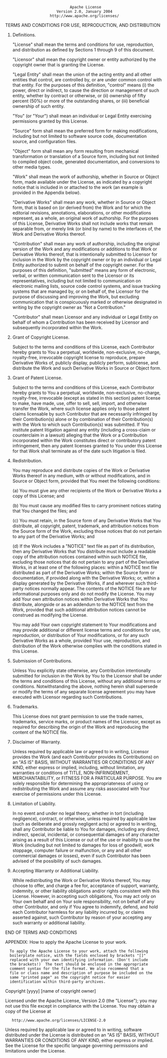                                  Apache License
                           Version 2.0, January 2004
                        http://www.apache.org/licenses/

   TERMS AND CONDITIONS FOR USE, REPRODUCTION, AND DISTRIBUTION

   1. Definitions.

      "License" shall mean the terms and conditions for use, reproduction,
      and distribution as defined by Sections 1 through 9 of this document.

      "Licensor" shall mean the copyright owner or entity authorized by
      the copyright owner that is granting the License.

      "Legal Entity" shall mean the union of the acting entity and all
      other entities that control, are controlled by, or are under common
      control with that entity. For the purposes of this definition,
      "control" means (i) the power, direct or indirect, to cause the
      direction or management of such entity, whether by contract or
      otherwise, or (ii) ownership of fifty percent (50%) or more of the
      outstanding shares, or (iii) beneficial ownership of such entity.

      "You" (or "Your") shall mean an individual or Legal Entity
      exercising permissions granted by this License.

      "Source" form shall mean the preferred form for making modifications,
      including but not limited to software source code, documentation
      source, and configuration files.

      "Object" form shall mean any form resulting from mechanical
      transformation or translation of a Source form, including but
      not limited to compiled object code, generated documentation,
      and conversions to other media types.

      "Work" shall mean the work of authorship, whether in Source or
      Object form, made available under the License, as indicated by a
      copyright notice that is included in or attached to the work
      (an example is provided in the Appendix below).

      "Derivative Works" shall mean any work, whether in Source or Object
      form, that is based on (or derived from) the Work and for which the
      editorial revisions, annotations, elaborations, or other modifications
      represent, as a whole, an original work of authorship. For the purposes
      of this License, Derivative Works shall not include works that remain
      separable from, or merely link (or bind by name) to the interfaces of,
      the Work and Derivative Works thereof.

      "Contribution" shall mean any work of authorship, including
      the original version of the Work and any modifications or additions
      to that Work or Derivative Works thereof, that is intentionally
      submitted to Licensor for inclusion in the Work by the copyright owner
      or by an individual or Legal Entity authorized to submit on behalf of
      the copyright owner. For the purposes of this definition, "submitted"
      means any form of electronic, verbal, or written communication sent
      to the Licensor or its representatives, including but not limited to
      communication on electronic mailing lists, source code control systems,
      and issue tracking systems that are managed by, or on behalf of, the
      Licensor for the purpose of discussing and improving the Work, but
      excluding communication that is conspicuously marked or otherwise
      designated in writing by the copyright owner as "Not a Contribution."

      "Contributor" shall mean Licensor and any individual or Legal Entity
      on behalf of whom a Contribution has been received by Licensor and
      subsequently incorporated within the Work.

   2. Grant of Copyright License.

      Subject to the terms and conditions of this License, each Contributor
      hereby grants to You a perpetual, worldwide, non-exclusive, no-charge,
      royalty-free, irrevocable copyright license to reproduce, prepare
      Derivative Works of, publicly display, publicly perform, sublicense,
      and distribute the Work and such Derivative Works in Source or Object
      form.

   3. Grant of Patent License.

      Subject to the terms and conditions of this License, each Contributor
      hereby grants to You a perpetual, worldwide, non-exclusive, no-charge,
      royalty-free, irrevocable (except as stated in this section) patent
      license to make, have made, use, offer to sell, sell, import, and
      otherwise transfer the Work, where such license applies only to those
      patent claims licensable by such Contributor that are necessarily
      infringed by their Contribution(s) alone or by combination of their
      Contribution(s) with the Work to which such Contribution(s) was
      submitted. If You institute patent litigation against any entity
      (including a cross-claim or counterclaim in a lawsuit) alleging that
      the Work or a Contribution incorporated within the Work constitutes
      direct or contributory patent infringement, then any patent licenses
      granted to You under this License for that Work shall terminate as of
      the date such litigation is filed.

   4. Redistribution.

      You may reproduce and distribute copies of the Work or Derivative
      Works thereof in any medium, with or without modifications, and in
      Source or Object form, provided that You meet the following conditions:

      (a) You must give any other recipients of the Work or Derivative Works
          a copy of this License; and

      (b) You must cause any modified files to carry prominent notices
          stating that You changed the files; and

      (c) You must retain, in the Source form of any Derivative Works that
          You distribute, all copyright, patent, trademark, and attribution
          notices from the Source form of the Work, excluding those notices
          that do not pertain to any part of the Derivative Works; and

      (d) If the Work includes a "NOTICE" text file as part of its
          distribution, then any Derivative Works that You distribute must
          include a readable copy of the attribution notices contained
          within such NOTICE file, excluding those notices that do not
          pertain to any part of the Derivative Works, in at least one
          of the following places: within a NOTICE text file distributed
          as part of the Derivative Works; within the Source form or
          documentation, if provided along with the Derivative Works; or,
          within a display generated by the Derivative Works, if and
          wherever such third-party notices normally appear. The contents
          of the NOTICE file are for informational purposes only and do
          not modify the License. You may add Your own attribution notices
          within Derivative Works that You distribute, alongside or as an
          addendum to the NOTICE text from the Work, provided that such
          additional attribution notices cannot be construed as modifying
          the License.

      You may add Your own copyright statement to Your modifications and may
      provide additional or different license terms and conditions for use,
      reproduction, or distribution of Your modifications, or for any such
      Derivative Works as a whole, provided Your use, reproduction, and
      distribution of the Work otherwise complies with the conditions
      stated in this License.

   5. Submission of Contributions.

      Unless You explicitly state otherwise, any Contribution intentionally
      submitted for inclusion in the Work by You to the Licensor shall be
      under the terms and conditions of this License, without any additional
      terms or conditions. Notwithstanding the above, nothing herein shall
      supersede or modify the terms of any separate license agreement you
      may have executed with Licensor regarding such Contributions.

   6. Trademarks.

      This License does not grant permission to use the trade names,
      trademarks, service marks, or product names of the Licensor, except as
      required for describing the origin of the Work and reproducing the
      content of the NOTICE file.

   7. Disclaimer of Warranty.

      Unless required by applicable law or agreed to in writing, Licensor
      provides the Work (and each Contributor provides its Contributions) on
      an "AS IS" BASIS, WITHOUT WARRANTIES OR CONDITIONS OF ANY KIND, either
      express or implied, including, without limitation, any warranties or
      conditions of TITLE, NON-INFRINGEMENT, MERCHANTABILITY, or FITNESS FOR
      A PARTICULAR PURPOSE. You are solely responsible for determining the
      appropriateness of using or redistributing the Work and assume any
      risks associated with Your exercise of permissions under this License.

   8. Limitation of Liability.

      In no event and under no legal theory, whether in tort (including
      negligence), contract, or otherwise, unless required by applicable law
      (such as deliberate and grossly negligent acts) or agreed to in
      writing, shall any Contributor be liable to You for damages, including
      any direct, indirect, special, incidental, or consequential damages of
      any character arising as a result of this License or out of the use or
      inability to use the Work (including but not limited to damages for
      loss of goodwill, work stoppage, computer failure or malfunction, or
      any and all other commercial damages or losses), even if such
      Contributor has been advised of the possibility of such damages.

   9. Accepting Warranty or Additional Liability.

      While redistributing the Work or Derivative Works thereof, You may choose
      to offer, and charge a fee for, acceptance of support, warranty, indemnity,
      or other liability obligations and/or rights consistent with this License.
      However, in accepting such obligations, You may act only on Your own behalf
      and on Your sole responsibility, not on behalf of any other Contributor,
      and only if You agree to indemnify, defend, and hold each Contributor
      harmless for any liability incurred by, or claims asserted against, such
      Contributor by reason of your accepting any such warranty or additional
      liability.

   END OF TERMS AND CONDITIONS

   APPENDIX: How to apply the Apache License to your work.

      To apply the Apache License to your work, attach the following
      boilerplate notice, with the fields enclosed by brackets "[]"
      replaced with your own identifying information. (Don't include
      the brackets!)  The text should be enclosed in the appropriate
      comment syntax for the file format. We also recommend that a
      file or class name and description of purpose be included on the
      same "printed page" as the copyright notice for easier
      identification within third-party archives.

   Copyright [yyyy] [name of copyright owner]

   Licensed under the Apache License, Version 2.0 (the "License");
   you may not use this file except in compliance with the License.
   You may obtain a copy of the License at

       http://www.apache.org/licenses/LICENSE-2.0

   Unless required by applicable law or agreed to in writing, software
   distributed under the License is distributed on an "AS IS" BASIS,
   WITHOUT WARRANTIES OR CONDITIONS OF ANY KIND, either express or implied.
   See the License for the specific language governing permissions and
   limitations under the License.
